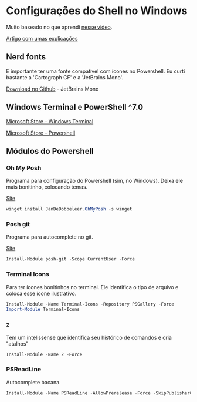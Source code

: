 # Configurações do Shell no Windows

Muito baseado no que aprendi [nesse video](https://www.youtube.com/watch?v=5-aK2_WwrmM).

[Artigo com umas explicações](https://dev.to/dannyviiprus/improve-window-powershell-promt-with-oh-my-posh-and-more-20md)

## Nerd fonts

É importante ter uma fonte compatível com ícones no Powershell. Eu curti bastante a 'Cartograph CF' e a 'JetBrains Mono'.

[Download no Github](https://github.com/ryanoasis/nerd-fonts/tree/master/patched-fonts/JetBrainsMono) - JetBrains Mono

## Windows Terminal e PowerShell ^7.0

[Microsoft Store - Windows Terminal](https://www.microsoft.com/store/productId/9N0DX20HK701)

[Microsoft Store - Powershell](https://apps.microsoft.com/store/detail/powershell/9MZ1SNWT0N5D?hl=pt-br&gl=BR)


## Módulos do Powershell

### Oh My Posh

Programa para configuração do Powershell (sim, no Windows). Deixa ele mais bonitinho, colocando temas.

[Site](https://ohmyposh.dev/)

```powershell
winget install JanDeDobbeleer.OhMyPosh -s winget
```

### Posh git

Programa para autocomplete no git.

[Site](https://github.com/dahlbyk/posh-git)

```powershell
Install-Module posh-git -Scope CurrentUser -Force
```

### Terminal Icons

Para ter ícones bonitinhos no terminal. Ele identifica o tipo de arquivo e coloca esse ícone ilustrativo.

```powershell
Install-Module -Name Terminal-Icons -Repository PSGallery -Force
Import-Module Terminal-Icons
```

### z

Tem um intelissense que identifica seu histórico de comandos e cria "atalhos"

```powershell
Install-Module -Name Z -Force
```

### PSReadLine

Autocomplete bacana.

```powershell
Install-Module -Name PSReadLine -AllowPrerelease -Force -SkipPublisherCheck
```
